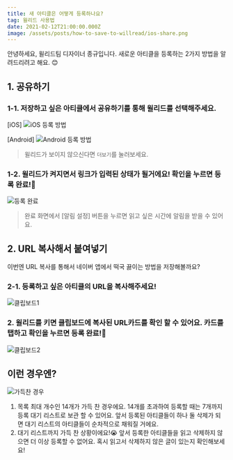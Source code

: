 ```yaml
---
title: 새 아티클은 어떻게 등록하나요?
tag: 윌리드 사용법
date: 2021-02-12T21:00:00.000Z
image: /assets/posts/how-to-save-to-willread/ios-share.png
---
```


안녕하세요, 윌리드팀 디자이너 종규입니다.
새로운 아티클을 등록하는 2가지 방법을 알려드리려고 해요. 😊

## 1. 공유하기

### 1-1. 저장하고 싶은 아티클에서 공유하기를 통해 윌리드를 선택해주세요.

[iOS]
![iOS 등록 방법](/assets/posts/how-to-save-to-willread/ios-share.png)

[Android]
![Android 등록 방법](/assets/posts/how-to-save-to-willread/android-share.png)

> 윌리드가 보이지 않으신다면 `더보기`를 눌러보세요.

### 1-2. 윌리드가 켜지면서 링크가 입력된 상태가 될거에요! 확인을 누르면 등록 완료!🎉

![등록 완료](/assets/posts/how-to-save-to-willread/ios-share.png)

> 완료 화면에서 [알림 설정] 버튼을 누르면 읽고 싶은 시간에 알림을 받을 수 있어요.

## 2. URL 복사해서 붙여넣기

이번엔 URL 복사를 통해서 네이버 앱에서 떡국 끓이는 방법을 저장해볼까요?

### 2-1. 등록하고 싶은 아티클의 URL을 복사해주세요!

![클립보드1](/assets/posts/how-to-save-to-willread/clipboard1.png)

### 2. 윌리드를 키면 클립보드에 복사된 URL카드를 확인 할 수 있어요. 카드를 탭하고 확인을 누르면 등록 완료!🎉

![클립보드2](/assets/posts/how-to-save-to-willread/clipboard1.png)

## 이런 경우엔?

![가득찬 경우](/assets/posts/how-to-save-to-willread/full.png)

1. 목록 최대 개수인 14개가 가득 찬 경우에요. 14개를 초과하여 등록할 때는 7개까지 등록 대기 리스트로 보관 할 수 있어요. 앞서 등록된 아티클들이 하나 둘 삭제가 되면 대기 리스트의 아티클들이 순차적으로 채워질 거에요.
2. 대기 리스트까지 가득 찬 상황이에요!😭 앞서 등록한 아티클들을 읽고 삭제하지 않으면 더 이상 등록할 수 없어요. 혹시 읽고서 삭제하지 않은 글이 있는지 확인해보세요!
